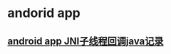 # andorid app

## [android app JNI子线程回调java记录](https://github.com/hcly/docs/blob/master/androidapp/JniCallJava2/android%20app%20JNI%E5%AD%90%E7%BA%BF%E7%A8%8B%E5%9B%9E%E8%B0%83java%E8%AE%B0%E5%BD%95.md)
